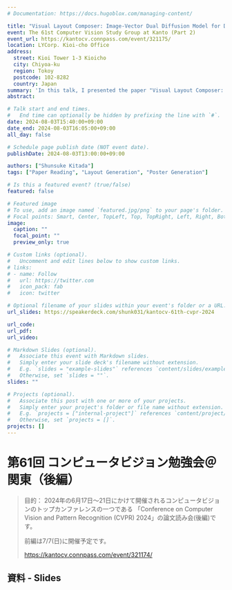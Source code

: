 ```yaml
---
# Documentation: https://docs.hugoblox.com/managing-content/

title: "Visual Layout Composer: Image-Vector Dual Diffusion Model for Design Layout Generation (CVPR'24)"
event: The 61st Computer Vision Study Group at Kanto (Part 2)
event_url: https://kantocv.connpass.com/event/321175/
location: LYCorp. Kioi-cho Office
address:
  street: Kioi Tower 1-3 Kioicho
  city: Chiyoa-ku
  region: Tokoy
  postcode: 102-8282
  country: Japan
summary: 'In this talk, I presented the paper "Visual Layout Composer: Image-Vector Dual Diffusion Model for Design Layout Generation"'
abstract:

# Talk start and end times.
#   End time can optionally be hidden by prefixing the line with `#`.
date: 2024-08-03T15:40:00+09:00
date_end: 2024-08-03T16:05:00+09:00
all_day: false

# Schedule page publish date (NOT event date).
publishDate: 2024-08-03T13:00:00+09:00

authors: ["Shunsuke Kitada"]
tags: ["Paper Reading", "Layout Generation", "Poster Generation"]

# Is this a featured event? (true/false)
featured: false

# Featured image
# To use, add an image named `featured.jpg/png` to your page's folder. 
# Focal points: Smart, Center, TopLeft, Top, TopRight, Left, Right, BottomLeft, Bottom, BottomRight.
image:
  caption: ""
  focal_point: ""
  preview_only: true

# Custom links (optional).
#   Uncomment and edit lines below to show custom links.
# links:
# - name: Follow
#   url: https://twitter.com
#   icon_pack: fab
#   icon: twitter

# Optional filename of your slides within your event's folder or a URL.
url_slides: https://speakerdeck.com/shunk031/kantocv-61th-cvpr-2024

url_code:
url_pdf:
url_video:

# Markdown Slides (optional).
#   Associate this event with Markdown slides.
#   Simply enter your slide deck's filename without extension.
#   E.g. `slides = "example-slides"` references `content/slides/example-slides.md`.
#   Otherwise, set `slides = ""`.
slides: ""

# Projects (optional).
#   Associate this post with one or more of your projects.
#   Simply enter your project's folder or file name without extension.
#   E.g. `projects = ["internal-project"]` references `content/project/deep-learning/index.md`.
#   Otherwise, set `projects = []`.
projects: []
---
```


# 第61回 コンピュータビジョン勉強会＠関東（後編）

> 目的：
> 2024年の6月17日～21日にかけて開催されるコンピュータビジョンのトップカンファレンスの一つである 「Conference on Computer Vision and Pattern Recognition (CVPR) 2024」の論文読み会(後編)です。
>
> 前編は7/7(日)に開催予定です。
>
> https://kantocv.connpass.com/event/321174/

## 資料 - Slides

<script defer class="speakerdeck-embed" data-id="d3dae0c879b9473b91603ea44c68314e" data-ratio="1.7772511848341233" src="//speakerdeck.com/assets/embed.js"></script>
